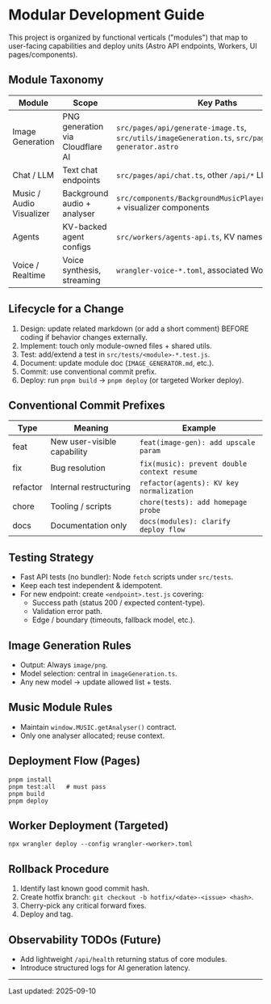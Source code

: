 # Modular Development Guide

This project is organized by functional verticals ("modules") that map to user-facing capabilities and deploy units (Astro API endpoints, Workers, UI pages/components).

## Module Taxonomy
| Module | Scope | Key Paths |
|--------|-------|----------|
| Image Generation | PNG generation via Cloudflare AI | `src/pages/api/generate-image.ts`, `src/utils/imageGeneration.ts`, `src/pages/image-generator.astro` |
| Chat / LLM | Text chat endpoints | `src/pages/api/chat.ts`, other `/api/*` LLM routes |
| Music / Audio Visualizer | Background audio + analyser | `src/components/BackgroundMusicPlayerSimple.svelte` + visualizer components |
| Agents | KV-backed agent configs | `src/workers/agents-api.ts`, KV namespaces |
| Voice / Realtime | Voice synthesis, streaming | `wrangler-voice-*.toml`, associated Workers |

## Lifecycle for a Change
1. Design: update related markdown (or add a short comment) BEFORE coding if behavior changes externally.
2. Implement: touch only module-owned files + shared utils.
3. Test: add/extend a test in `src/tests/<module>-*.test.js`.
4. Document: update module doc (`IMAGE_GENERATOR.md`, etc.).
5. Commit: use conventional commit prefix.
6. Deploy: run `pnpm build` → `pnpm deploy` (or targeted Worker deploy).

## Conventional Commit Prefixes
| Type | Meaning | Example |
|------|---------|---------|
| feat | New user-visible capability | `feat(image-gen): add upscale param` |
| fix | Bug resolution | `fix(music): prevent double context resume` |
| refactor | Internal restructuring | `refactor(agents): KV key normalization` |
| chore | Tooling / scripts | `chore(tests): add homepage probe` |
| docs | Documentation only | `docs(modules): clarify deploy flow` |

## Testing Strategy
- Fast API tests (no bundler): Node `fetch` scripts under `src/tests`.
- Keep each test independent & idempotent.
- For new endpoint: create `<endpoint>.test.js` covering:
  - Success path (status 200 / expected content-type).
  - Validation error path.
  - Edge / boundary (timeouts, fallback model, etc.).

## Image Generation Rules
- Output: Always `image/png`.
- Model selection: central in `imageGeneration.ts`.
- Any new model → update allowed list + tests.

## Music Module Rules
- Maintain `window.MUSIC.getAnalyser()` contract.
- Only one analyser allocated; reuse context.

## Deployment Flow (Pages)
```
pnpm install
pnpm test:all   # must pass
pnpm build
pnpm deploy
```

## Worker Deployment (Targeted)
```
npx wrangler deploy --config wrangler-<worker>.toml
```

## Rollback Procedure
1. Identify last known good commit hash.
2. Create hotfix branch: `git checkout -b hotfix/<date>-<issue> <hash>`.
3. Cherry-pick any critical forward fixes.
4. Deploy and tag.

## Observability TODOs (Future)
- Add lightweight `/api/health` returning status of core modules.
- Introduce structured logs for AI generation latency.

---
Last updated: 2025-09-10
